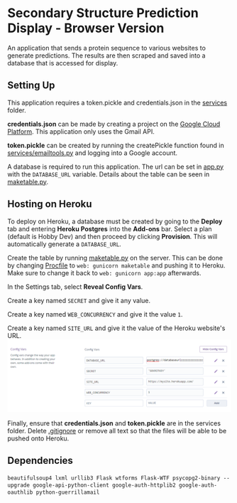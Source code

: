 # Secondary Structure Prediction Display - Browser Version
An application that sends a protein sequence to various websites to generate predictions. The results are then scraped and saved into a database that is accessed for display.

Setting Up
-----------
This application requires a token.pickle and credentials.json in the [services](services) folder. 

**credentials.json** can be made by creating a project on the [Google Cloud Platform](https://console.cloud.google.com/). This application only uses the Gmail API.

**token.pickle** can be created by running the createPickle function found in [services/emailtools.py](emailtools.py#L64) and logging into a Google account.

A database is required to run this application. The url can be set in [app.py](app.py#L17) with the `DATABASE_URL` variable. Details about the table can be seen in [maketable.py](maketable.py).

Hosting on Heroku
-----------
To deploy on Heroku, a database must be created by going to the **Deploy** tab and entering **Heroku Postgres** into the **Add-ons** bar. Select a plan (default is Hobby Dev) and then proceed by clicking **Provision**. This will automatically generate a `DATABASE_URL`.

Create the table by running [maketable.py](maketable.py) on the server. This can be done by changing [Procfile](Procfile) to `web: gunicorn maketable` and pushing it to Heroku. Make sure to change it back to `web: gunicorn app:app` afterwards.

In the Settings tab, select **Reveal Config Vars**. 

Create a key named `SECRET` and give it any value.

Create a key named `WEB_CONCURRENCY` and give it the value `1`.

Create a key named `SITE_URL` and give it the value of the Heroku website's URL.
![Sample Config](img/configvars.png)

Finally, ensure that **credentials.json** and **token.pickle** are in the services folder. Delete [.gitignore](.gitignore) or remove all text so that the files will be able to be pushed onto Heroku.

Dependencies
-----------
```
beautifulsoup4 lxml urllib3 Flask wtforms Flask-WTF psycopg2-binary --upgrade google-api-python-client google-auth-httplib2 google-auth-oauthlib python-guerrillamail
```